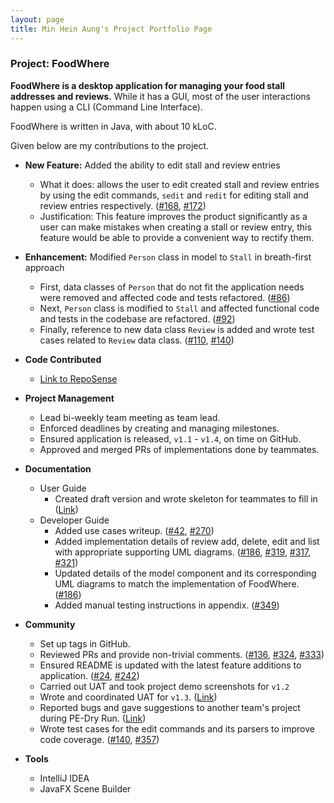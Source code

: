 ```yaml
---
layout: page
title: Min Hein Aung's Project Portfolio Page
---
```


### Project: FoodWhere

**FoodWhere is a desktop application for managing your food stall addresses and reviews.** While it has a GUI, most of the user interactions happen using a CLI (Command Line Interface).

FoodWhere is written in Java, with about 10 kLoC.

Given below are my contributions to the project.

* **New Feature:** Added the ability to edit stall and review entries 
    * What it does: allows the user to edit created stall and review entries by using the edit commands, `sedit` and `redit` for editing stall and review entries respectively. ([#168](https://github.com/AY2223S1-CS2103-W14-2/tp/pull/168), [#172](https://github.com/AY2223S1-CS2103-W14-2/tp/pull/172))
    * Justification: This feature improves the product significantly as a user can make mistakes when creating a stall or review entry, this feature would be able to provide a convenient way to rectify them.
  

* **Enhancement:** Modified `Person` class in model to `Stall` in breath-first approach
    * First, data classes of `Person` that do not fit the application needs were removed and affected code and tests refactored. ([#86](https://github.com/AY2223S1-CS2103-W14-2/tp/pull/86))
    * Next, `Person` class is modified to `Stall` and affected functional code and tests in the codebase are refactored. ([#92](https://github.com/AY2223S1-CS2103-W14-2/tp/pull/92))
    * Finally, reference to new data class `Review` is added and wrote test cases related to `Review` data class. ([#110](https://github.com/AY2223S1-CS2103-W14-2/tp/pull/110), [#140](https://github.com/AY2223S1-CS2103-W14-2/tp/pull/140))
  
* **Code Contributed**
    * [Link to RepoSense](https://nus-cs2103-ay2223s1.github.io/tp-dashboard/?search=minheina&sort=groupTitle&sortWithin=title&timeframe=commit&mergegroup=&groupSelect=groupByRepos&breakdown=true&checkedFileTypes=docs~functional-code~test-code~other&since=2022-09-16)
  
* **Project Management**
    * Lead bi-weekly team meeting as team lead.
    * Enforced deadlines by creating and managing milestones.
    * Ensured application is released, `v1.1` - `v1.4`, on time on GitHub.
    * Approved and merged PRs of implementations done by teammates.
  
* **Documentation**
    * User Guide
        * Created draft version and wrote skeleton for teammates to fill in ([Link](https://docs.google.com/document/d/1qKuFiblI87qOo_bwb8BVN7ceURORT2aTEqWB8rIz-FU/edit?usp=sharing))
    * Developer Guide
        * Added use cases writeup. ([#42](https://github.com/AY2223S1-CS2103-W14-2/tp/pull/42), [#270](https://github.com/AY2223S1-CS2103-W14-2/tp/pull/270))
        * Added implementation details of review add, delete, edit and list with appropriate supporting UML diagrams. ([#186](https://github.com/AY2223S1-CS2103-W14-2/tp/pull/186), [#319](https://github.com/AY2223S1-CS2103-W14-2/tp/pull/319), [#317](https://github.com/AY2223S1-CS2103-W14-2/tp/pull/317), [#321](https://github.com/AY2223S1-CS2103-W14-2/tp/pull/321))
        * Updated details of the model component and its corresponding UML diagrams to match the implementation of FoodWhere. ([#186](https://github.com/AY2223S1-CS2103-W14-2/tp/pull/186))
        * Added manual testing instructions in appendix. ([#349](https://github.com/AY2223S1-CS2103-W14-2/tp/pull/349))
      
* **Community**
    * Set up tags in GitHub.
    * Reviewed PRs and provide non-trivial comments. ([#136](https://github.com/AY2223S1-CS2103-W14-2/tp/pull/136), [#324](https://github.com/AY2223S1-CS2103-W14-2/tp/pull/324), [#333](https://github.com/AY2223S1-CS2103-W14-2/tp/pull/333))
    * Ensured README is updated with the latest feature additions to application. ([#24](https://github.com/AY2223S1-CS2103-W14-2/tp/pull/24), [#242](https://github.com/AY2223S1-CS2103-W14-2/tp/pull/242))
    * Carried out UAT and took project demo screenshots for `v1.2`
    * Wrote and coordinated UAT for `v1.3`. ([Link](https://docs.google.com/document/d/1-yDp0FqUvktWX_HFn6x3ivM5DEfRS7Kja2buOSjwsJ0/edit?usp=sharing))
    * Reported bugs and gave suggestions to another team's project during PE-Dry Run. ([Link](https://github.com/MinHeinA/ped/issues))
    * Wrote test cases for the edit commands and its parsers to improve code coverage. ([#140](https://github.com/AY2223S1-CS2103-W14-2/tp/pull/140), [#357](https://github.com/AY2223S1-CS2103-W14-2/tp/pull/357))
    
* **Tools**
    * IntelliJ IDEA
    * JavaFX Scene Builder
